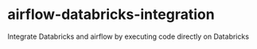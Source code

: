 # airflow-databricks-integration
Integrate Databricks and airflow by executing code directly on Databricks
